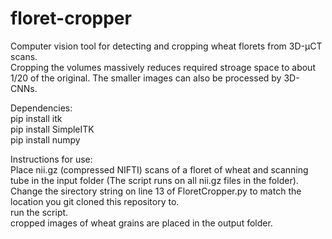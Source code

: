 # floret-cropper
Computer vision tool for detecting and cropping wheat florets from 3D-μCT scans.  
Cropping the volumes massively reduces required stroage space to about 1/20 of the original. The smaller images can also be processed by 3D-CNNs.  

Dependencies:  
pip install itk  
pip install SimpleITK  
pip install numpy  

Instructions for use:  
Place nii.gz (compressed NIFTI) scans of a floret of wheat and scanning tube in the input folder (The script runs on all nii.gz files in the folder).  
Change the sirectory string on line 13 of FloretCropper.py to match the location you git cloned this repository to.  
run the script.  
cropped images of wheat grains are placed in the output folder. 
